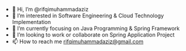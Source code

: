 - 👋 Hi, I’m @rifqimuhammadaziz
- 👀 I’m interested in Software Engineering & Cloud Technology Implementation
- 🌱 I’m currently focusing on Java Programming & Spring Framework
- 💞️ I’m looking to work or collaborate on Spring Application Project
- 📫 How to reach me rifqimuhammadaziz@gmail.com

<!---
rifqimuhammadaziz/rifqimuhammadaziz is a ✨ special ✨ repository because its `README.md` (this file) appears on your GitHub profile.
You can click the Preview link to take a look at your changes.
--->

